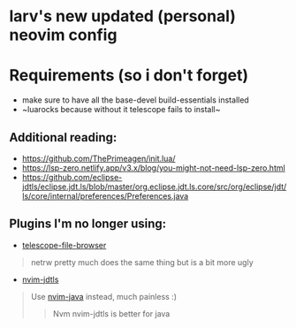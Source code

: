 # larv's new updated (personal) neovim config


# Requirements (so i don't forget)
- make sure to have all the base-devel build-essentials installed
- ~luarocks because without it telescope fails to install~

## Additional reading:
- https://github.com/ThePrimeagen/init.lua/
- https://lsp-zero.netlify.app/v3.x/blog/you-might-not-need-lsp-zero.html
- https://github.com/eclipse-jdtls/eclipse.jdt.ls/blob/master/org.eclipse.jdt.ls.core/src/org/eclipse/jdt/ls/core/internal/preferences/Preferences.java

## Plugins I'm no longer using:
- [telescope-file-browser](https://github.com/nvim-telescope/telescope-file-browser.nvim)
>    netrw pretty much does the same thing but is a bit more ugly
- [nvim-jdtls](https://github.com/mfussenegger/nvim-jdtls)
>    Use [nvim-java](https://github.com/nvim-java/nvim-java) instead, much painless :)
>   >   Nvm nvim-jdtls is better for java

